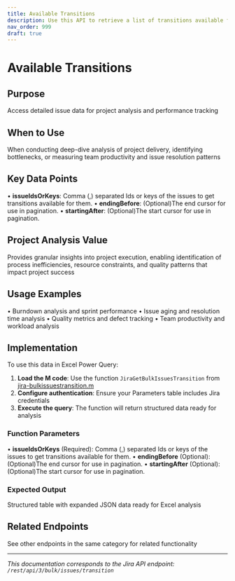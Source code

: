 ```yaml
---
title: Available Transitions
description: Use this API to retrieve a list of transitions available for the specified issues that can be used or bulk transition operations. You can submit eithe...
nav_order: 999
draft: true
---
```


# Available Transitions

## Purpose
Access detailed issue data for project analysis and performance tracking

## When to Use
When conducting deep-dive analysis of project delivery, identifying bottlenecks, or measuring team productivity and issue resolution patterns

## Key Data Points
• **issueIdsOrKeys**: Comma (,) separated Ids or keys of the issues to get transitions available for them.
• **endingBefore**: (Optional)The end cursor for use in pagination.
• **startingAfter**: (Optional)The start cursor for use in pagination.

## Project Analysis Value
Provides granular insights into project execution, enabling identification of process inefficiencies, resource constraints, and quality patterns that impact project success

## Usage Examples
• Burndown analysis and sprint performance
• Issue aging and resolution time analysis
• Quality metrics and defect tracking
• Team productivity and workload analysis

## Implementation
To use this data in Excel Power Query:

1. **Load the M code**: Use the function `JiraGetBulkIssuesTransition` from [jira-bulkissuestransition.m](../assets/jira-bulkissuestransition.m)
2. **Configure authentication**: Ensure your Parameters table includes Jira credentials
3. **Execute the query**: The function will return structured data ready for analysis

### Function Parameters
• **issueIdsOrKeys** (Required): Comma (,) separated Ids or keys of the issues to get transitions available for them.
• **endingBefore** (Optional): (Optional)The end cursor for use in pagination.
• **startingAfter** (Optional): (Optional)The start cursor for use in pagination.

### Expected Output
Structured table with expanded JSON data ready for Excel analysis

## Related Endpoints
See other endpoints in the same category for related functionality

---
*This documentation corresponds to the Jira API endpoint: `/rest/api/3/bulk/issues/transition`*
